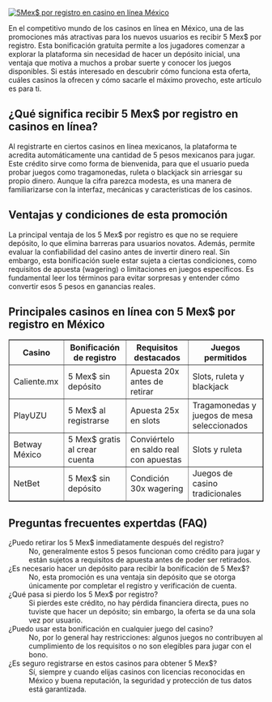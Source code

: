 [![5Mex$ por registro en casino en línea México](https://123-caf.pages.dev/gitsignup.png)](https://vrmoo.ru/Bt82HjjY)

<p>En el competitivo mundo de los casinos en línea en México, una de las promociones más atractivas para los nuevos usuarios es recibir 5 Mex$ por registro. Esta bonificación gratuita permite a los jugadores comenzar a explorar la plataforma sin necesidad de hacer un depósito inicial, una ventaja que motiva a muchos a probar suerte y conocer los juegos disponibles. Si estás interesado en descubrir cómo funciona esta oferta, cuáles casinos la ofrecen y cómo sacarle el máximo provecho, este artículo es para ti.</p>  <h2>¿Qué significa recibir 5 Mex$ por registro en casinos en línea?</h2> <p>Al registrarte en ciertos casinos en línea mexicanos, la plataforma te acredita automáticamente una cantidad de 5 pesos mexicanos para jugar. Este crédito sirve como forma de bienvenida, para que el usuario pueda probar juegos como tragamonedas, ruleta o blackjack sin arriesgar su propio dinero. Aunque la cifra parezca modesta, es una manera de familiarizarse con la interfaz, mecánicas y características de los casinos.</p>  <h2>Ventajas y condiciones de esta promoción</h2> <p>La principal ventaja de los 5 Mex$ por registro es que no se requiere depósito, lo que elimina barreras para usuarios novatos. Además, permite evaluar la confiabilidad del casino antes de invertir dinero real. Sin embargo, esta bonificación suele estar sujeta a ciertas condiciones, como requisitos de apuesta (wagering) o limitaciones en juegos específicos. Es fundamental leer los términos para evitar sorpresas y entender cómo convertir esos 5 pesos en ganancias reales.</p>  <h2>Principales casinos en línea con 5 Mex$ por registro en México</h2> <table border="1" cellpadding="8" cellspacing="0" style="border-collapse:collapse; width:100%; max-width:600px;">   <thead>     <tr>       <th>Casino</th>       <th>Bonificación de registro</th>       <th>Requisitos destacados</th>       <th>Juegos permitidos</th>     </tr>   </thead>   <tbody>     <tr>       <td>Caliente.mx</td>       <td>5 Mex$ sin depósito</td>       <td>Apuesta 20x antes de retirar</td>       <td>Slots, ruleta y blackjack</td>     </tr>     <tr>       <td>PlayUZU</td>       <td>5 Mex$ al registrarse</td>       <td>Apuesta 25x en slots</td>       <td>Tragamonedas y juegos de mesa seleccionados</td>     </tr>     <tr>       <td>Betway México</td>       <td>5 Mex$ gratis al crear cuenta</td>       <td>Conviértelo en saldo real con apuestas</td>       <td>Slots y ruleta</td>     </tr>     <tr>       <td>NetBet</td>       <td>5 Mex$ sin depósito</td>       <td>Condición 30x wagering</td>       <td>Juegos de casino tradicionales</td>     </tr>   </tbody> </table>  <h2>Preguntas frecuentes expertdas (FAQ)</h2> <dl>   <dt>¿Puedo retirar los 5 Mex$ inmediatamente después del registro?</dt>   <dd>No, generalmente estos 5 pesos funcionan como crédito para jugar y están sujetos a requisitos de apuesta antes de poder ser retirados.</dd>      <dt>¿Es necesario hacer un depósito para recibir la bonificación de 5 Mex$?</dt>   <dd>No, esta promoción es una ventaja sin depósito que se otorga únicamente por completar el registro y verificación de cuenta.</dd>      <dt>¿Qué pasa si pierdo los 5 Mex$ por registro?</dt>   <dd>Si pierdes este crédito, no hay pérdida financiera directa, pues no tuviste que hacer un depósito; sin embargo, la oferta se da una sola vez por usuario.</dd>    <dt>¿Puedo usar esta bonificación en cualquier juego del casino?</dt>   <dd>No, por lo general hay restricciones: algunos juegos no contribuyen al cumplimiento de los requisitos o no son elegibles para jugar con el bono.</dd>    <dt>¿Es seguro registrarse en estos casinos para obtener 5 Mex$?</dt>   <dd>Sí, siempre y cuando elijas casinos con licencias reconocidas en México y buena reputación, la seguridad y protección de tus datos está garantizada.</dd> </dl>
